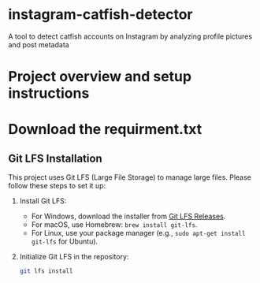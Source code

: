 # instagram-catfish-detector
A tool to detect catfish accounts on Instagram by analyzing profile pictures and post metadata

# Project overview and setup instructions

# Download the requirment.txt
## Git LFS Installation

This project uses Git LFS (Large File Storage) to manage large files. Please follow these steps to set it up:

1. Install Git LFS:
   - For Windows, download the installer from [Git LFS Releases](https://git-lfs.github.com/).
   - For macOS, use Homebrew: `brew install git-lfs`.
   - For Linux, use your package manager (e.g., `sudo apt-get install git-lfs` for Ubuntu).

2. Initialize Git LFS in the repository:
   ```bash
   git lfs install